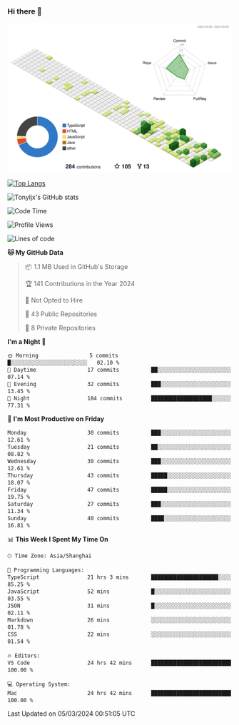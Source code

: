 ### Hi there 👋

![](./profile-3d-contrib/profile-green-animate.svg)

 

[![Top Langs](https://github-readme-stats.vercel.app/api/top-langs/?username=tonyljx)](https://github.com/anuraghazra/github-readme-stats)

![Tonyljx's GitHub stats](https://github-readme-stats.vercel.app/api?username=tonyljx&theme=default&show_icons=true)

 

<!--START_SECTION:waka-->
![Code Time](http://img.shields.io/badge/Code%20Time-196%20hrs%2052%20mins-blue)

![Profile Views](http://img.shields.io/badge/Profile%20Views-9-blue)

![Lines of code](https://img.shields.io/badge/From%20Hello%20World%20I%27ve%20Written-295.5%20thousand%20lines%20of%20code-blue)

**🐱 My GitHub Data** 

> 📦 1.1 MB Used in GitHub's Storage 
 > 
> 🏆 141 Contributions in the Year 2024
 > 
> 🚫 Not Opted to Hire
 > 
> 📜 43 Public Repositories 
 > 
> 🔑 8 Private Repositories 
 > 
**I'm a Night 🦉** 

```text
🌞 Morning                5 commits           █░░░░░░░░░░░░░░░░░░░░░░░░   02.10 % 
🌆 Daytime                17 commits          ██░░░░░░░░░░░░░░░░░░░░░░░   07.14 % 
🌃 Evening                32 commits          ███░░░░░░░░░░░░░░░░░░░░░░   13.45 % 
🌙 Night                  184 commits         ███████████████████░░░░░░   77.31 % 
```
📅 **I'm Most Productive on Friday** 

```text
Monday                   30 commits          ███░░░░░░░░░░░░░░░░░░░░░░   12.61 % 
Tuesday                  21 commits          ██░░░░░░░░░░░░░░░░░░░░░░░   08.82 % 
Wednesday                30 commits          ███░░░░░░░░░░░░░░░░░░░░░░   12.61 % 
Thursday                 43 commits          █████░░░░░░░░░░░░░░░░░░░░   18.07 % 
Friday                   47 commits          █████░░░░░░░░░░░░░░░░░░░░   19.75 % 
Saturday                 27 commits          ███░░░░░░░░░░░░░░░░░░░░░░   11.34 % 
Sunday                   40 commits          ████░░░░░░░░░░░░░░░░░░░░░   16.81 % 
```


📊 **This Week I Spent My Time On** 

```text
🕑︎ Time Zone: Asia/Shanghai

💬 Programming Languages: 
TypeScript               21 hrs 3 mins       █████████████████████░░░░   85.25 % 
JavaScript               52 mins             █░░░░░░░░░░░░░░░░░░░░░░░░   03.55 % 
JSON                     31 mins             █░░░░░░░░░░░░░░░░░░░░░░░░   02.11 % 
Markdown                 26 mins             ░░░░░░░░░░░░░░░░░░░░░░░░░   01.78 % 
CSS                      22 mins             ░░░░░░░░░░░░░░░░░░░░░░░░░   01.54 % 

🔥 Editors: 
VS Code                  24 hrs 42 mins      █████████████████████████   100.00 % 

💻 Operating System: 
Mac                      24 hrs 42 mins      █████████████████████████   100.00 % 
```


 Last Updated on 05/03/2024 00:51:05 UTC
<!--END_SECTION:waka-->
